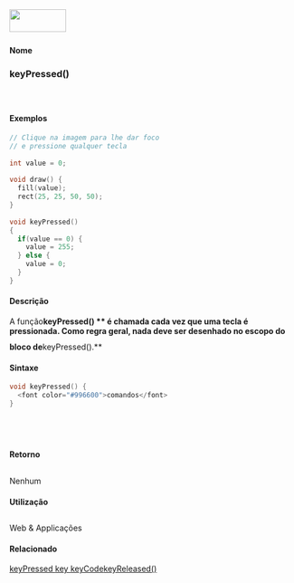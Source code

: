 <img height="40" src="../images/1pix.gif" width="100"/>
<img height="1" src="../images/1pix.gif" width="20"/>
<img height="1" src="../images/1pix.gif" width="555"/>

#### Nome
### keyPressed()
<img height="25" src="../images/1pix.gif" width="1"/>

#### Exemplos

```pde
// Clique na imagem para lhe dar foco
// e pressione qualquer tecla
 
int value = 0; 
 
void draw() { 
  fill(value); 
  rect(25, 25, 50, 50); 
} 
 
void keyPressed() 
{ 
  if(value == 0) { 
    value = 255; 
  } else { 
    value = 0; 
  } 
} 

```

#### Descrição
A função**keyPressed() ** é
chamada cada vez que uma tecla é pressionada. Como regra geral,
nada deve ser desenhado no escopo do bloco de**keyPressed().**
<img height="25" src="../images/1pix.gif" width="1"/>

#### Sintaxe
```pde
void keyPressed() { 
  <font color="#996600">comandos</font>
}
            
```
<img height="25" src="../images/1pix.gif" width="1"/>

#### Retorno

	
Nenhum
<img height="25" src="../images/1pix.gif" width="1"/>

#### Utilização

	
Web & Applicações
<img height="25" src="../images/1pix.gif" width="1"/>

#### Relacionado
[keyPressed ](keyPressed)[key ](key)[keyCode](keyCode)[keyReleased() ](keyReleased_)
